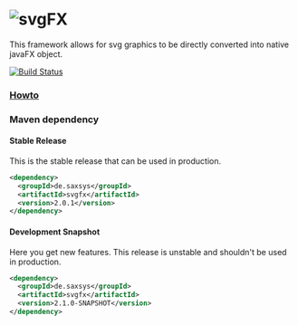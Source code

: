 # ![svgFX](http://xyanid.de/projects/java/svgfx/svgfx.png)
This framework allows for svg graphics to be directly converted into native javaFX object.

[![Build Status](https://ci.xyanid.de/app/rest/builds/buildType:SvgFX_Build/statusIcon)](https://ci.xyanid.de/viewType.html?buildTypeId=SvgFX_Build&guest=1)

### [Howto](../../wiki "Howto")

### Maven dependency

#### Stable Release

This is the stable release that can be used in production.

```xml
<dependency>
  <groupId>de.saxsys</groupId>
  <artifactId>svgfx</artifactId>
  <version>2.0.1</version>
</dependency>
```

#### Development Snapshot

Here you get new features. This release is unstable and shouldn't be used in production. 

```xml
<dependency>
  <groupId>de.saxsys</groupId>
  <artifactId>svgfx</artifactId>
  <version>2.1.0-SNAPSHOT</version>
</dependency>
```
